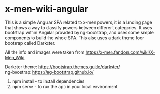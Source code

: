 # x-men-wiki-angular
This is a simple Angular SPA related to x-men powers, it is a landing page that shows a way to classify powers between different categories. It uses bootstrap within Angular provided by ng-bootstrap, and uses some simple components to build the whole SPA. This also uses a dark theme foor bootsrap called Darkster.

All the info and images were taken from https://x-men.fandom.com/wiki/X-Men_Wiki

Darkster theme: https://bootstrap.themes.guide/darkster/ </br>
ng-boostrap: https://ng-bootstrap.github.io/

1. npm install - to install dependencies
2. npm serve - to run the app in your local environment
